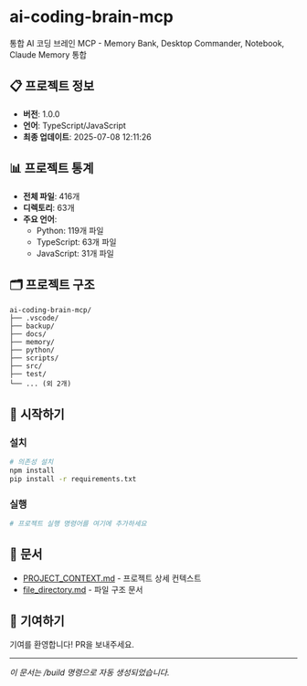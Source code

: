# ai-coding-brain-mcp

통합 AI 코딩 브레인 MCP - Memory Bank, Desktop Commander, Notebook, Claude Memory 통합

## 📋 프로젝트 정보

- **버전**: 1.0.0
- **언어**: TypeScript/JavaScript
- **최종 업데이트**: 2025-07-08 12:11:26

## 📊 프로젝트 통계

- **전체 파일**: 416개
- **디렉토리**: 63개
- **주요 언어**:
  - Python: 119개 파일
  - TypeScript: 63개 파일
  - JavaScript: 31개 파일

## 🗂️ 프로젝트 구조

```
ai-coding-brain-mcp/
├── .vscode/
├── backup/
├── docs/
├── memory/
├── python/
├── scripts/
├── src/
├── test/
└── ... (외 2개)
```

## 🚀 시작하기

### 설치

```bash
# 의존성 설치
npm install
pip install -r requirements.txt
```

### 실행

```bash
# 프로젝트 실행 명령어를 여기에 추가하세요
```

## 📖 문서

- [PROJECT_CONTEXT.md](./PROJECT_CONTEXT.md) - 프로젝트 상세 컨텍스트
- [file_directory.md](./file_directory.md) - 파일 구조 문서

## 🤝 기여하기

기여를 환영합니다! PR을 보내주세요.

---
*이 문서는 /build 명령으로 자동 생성되었습니다.*
